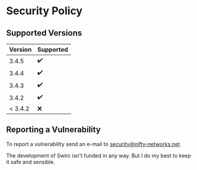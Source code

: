 # Security Policy #

## Supported Versions ##

| Version | Supported          |
| ------- | ------------------ |
| 3.4.5   | :heavy_check_mark: |
| 3.4.4   | :heavy_check_mark: |
| 3.4.3   | :heavy_check_mark: |
| 3.4.2   | :heavy_check_mark: |
| < 3.4.2 | :x:                |

## Reporting a Vulnerability ##

To report a vulnerability send an e-mail to [security@nifty-networks.net](mailto:security@nifty-networks.net).

The development of Swirc isn't funded in any way. But I do my best to keep it safe and sensible.
